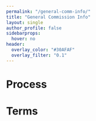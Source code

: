 ```yaml
---
permalink: "/general-comm-info/"
title: "General Commission Info"
layout: single
author_profile: false
sidebarprops:
  hover: no
header:
  overlay_color: "#30AFAF"
  overlay_filter: "0.1"
---
```


# Process

# Terms
